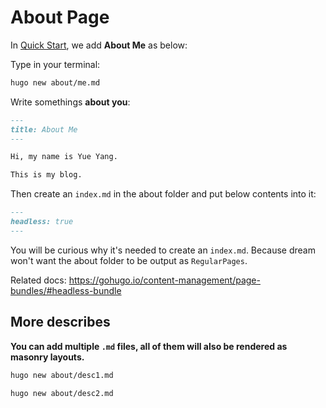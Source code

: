 # About Page

In [Quick Start](./quick-start.md), we add **About Me** as below:

Type in your terminal:

```sh
hugo new about/me.md
```

Write somethings **about you**:

```md
---
title: About Me
---

Hi, my name is Yue Yang.

This is my blog.
```

Then create an `index.md` in the about folder and put below contents into it:

```md
---
headless: true
---
```

You will be curious why it's needed to create an `index.md`. Because dream won't want the about folder to be output as `RegularPages`.

Related docs: <https://gohugo.io/content-management/page-bundles/#headless-bundle>

## More describes

**You can add multiple `.md` files, all of them will also be rendered as masonry layouts.**

```sh
hugo new about/desc1.md

hugo new about/desc2.md
```
